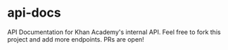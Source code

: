 # api-docs
API Documentation for Khan Academy's internal API. Feel free to fork this project and add more endpoints. PRs are open!
